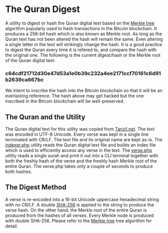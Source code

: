 # The Quran Digest
A utility to digest or hash the Quran digital text based on the [Merkle tree](https://en.wikipedia.org/wiki/Merkle_tree) algorithm popularly used to hash transactions in the Bitcoin blockchain. It produces a 256-bit hash which is also known as Merkle root. As long as the Quran text has not been altered the hash will remain the same. Even altering a single letter in the text will strikingly change the hash. It is a good practice to digest the Quran every time it is refered to, and compare the hash with the original one. The following is the current digest/hash or the Merkle root of the Quran digital text:
### c64cdf21712d30e47d53a1e0b39c232a4ee2171ccf70161c6d91b2639ca667bc
We intent to inscribe the hash into the Bitcoin blockchain so that it will be an everlasting reference. The hash above may get hacked but the one inscribed in the Bitcoin blockchain will be well-preserved.

## The Quran and the Utility
The Quran digital text for this utility was copied from [Tanzil.net](http://tanzil.net/). The text was encoded in UTF-8 Unicode. Every verse was kept in a single line terminated with CR/LF. The text file and its original name are kept as-is. The [indexer.php](utils/indexer.php) utility reads the Quran digital text file and builds an index file which is used to efficiently access any verse in the text. The [verse.php](utils/verse.php) utility reads a single surah and print it out into a CLI terminal together with both the freshly hash of the verse and the freshly hash Merkle root of the entire Quran. The verse.php takes only a couple of seconds to produce both hashes.

## The Digest Method
A verse is re-encoded into a 16-bit Unicode uppercase hexadecimal string with no CR/LF. A double [SHA-256](https://en.wikipedia.org/wiki/SHA-2) is applied to the string to produce the verse hash. On the other hand, the Merkle root of the entire Quran is produced from the hashes of all verses. Every Merkle node is produced with double SHA-256. Please refer to the [Merkle tree](https://en.wikipedia.org/wiki/Merkle_tree) tree algorithm for detail.
